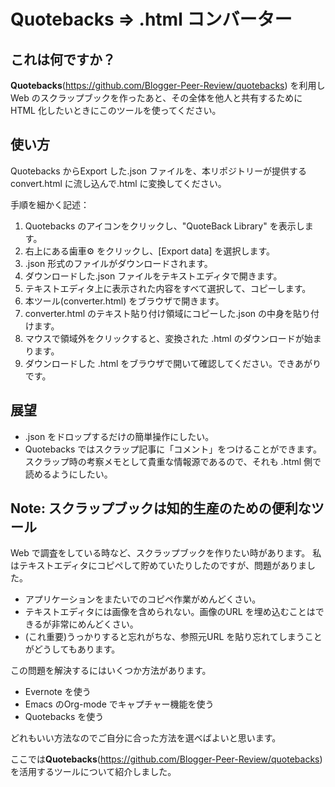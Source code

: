 # Quotebacks => .html コンバーター

## これは何ですか？
**Quotebacks**(https://github.com/Blogger-Peer-Review/quotebacks) を利用しWeb のスクラップブックを作ったあと、その全体を他人と共有するためにHTML 化したいときにこのツールを使ってください。

## 使い方

Quotebacks からExport した.json ファイルを、本リポジトリーが提供するconvert.html に流し込んで.html に変換してください。

手順を細かく記述：
1. Quotebacks のアイコンをクリックし、"QuoteBack Library" を表示します。
1. 右上にある歯車⚙ をクリックし、[Export data] を選択します。
1. .json 形式のファイルがダウンロードされます。
1. ダウンロードした.json ファイルをテキストエディタで開きます。
1. テキストエディタ上に表示された内容をすべて選択して、コピーします。
1. 本ツール(converter.html) をブラウザで開きます。
1. converter.html のテキスト貼り付け領域にコピーした.json の中身を貼り付けます。
1. マウスで領域外をクリックすると、変換された .html のダウンロードが始まります。
1. ダウンロードした .html をブラウザで開いて確認してください。できあがりです。

## 展望
- .json をドロップするだけの簡単操作にしたい。
- Quotebacks ではスクラップ記事に「コメント」をつけることができます。スクラップ時の考察メモとして貴重な情報源であるので、それも .html 側で読めるようにしたい。

## Note: スクラップブックは知的生産のための便利なツール
Web で調査をしている時など、スクラップブックを作りたい時があります。
私はテキストエディタにコピペして貯めていたりしたのですが、問題がありました。

- アプリケーションをまたいでのコピペ作業がめんどくさい。
- テキストエディタには画像を含められない。画像のURL を埋め込むことはできるが非常にめんどくさい。
- (これ重要)うっかりすると忘れがちな、参照元URL を貼り忘れてしまうことがどうしてもあります。

この問題を解決するにはいくつか方法があります。

- Evernote を使う
- Emacs のOrg-mode でキャプチャー機能を使う
- Quotebacks を使う

どれもいい方法なのでご自分に合った方法を選べばよいと思います。

ここでは**Quotebacks**(https://github.com/Blogger-Peer-Review/quotebacks) を活用するツールについて紹介しました。

